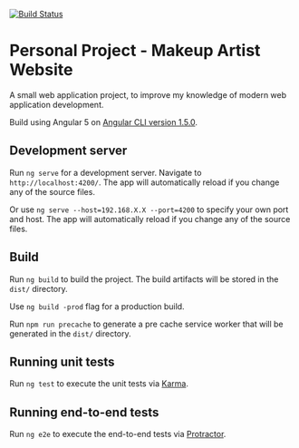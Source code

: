 [![Build Status](https://travis-ci.org/AlexBrownX/makeup-artist-website.svg?branch=master)](https://travis-ci.org/AlexBrownX/makeup-artist-website)

# Personal Project - Makeup Artist Website

A small web application project, to improve my knowledge of modern web application development.

Build using Angular 5 on [Angular CLI version 1.5.0](https://github.com/angular/angular-cli).

## Development server

Run `ng serve` for a development server. Navigate to `http://localhost:4200/`. The app will automatically reload if you change any of the source files.

Or use `ng serve --host=192.168.X.X --port=4200` to specify your own port and host. The app will automatically reload if you change any of the source files.

## Build

Run `ng build` to build the project. The build artifacts will be stored in the `dist/` directory. 

Use `ng build -prod` flag for a production build.

Run `npm run precache` to generate a pre cache service worker that will be generated in the `dist/` directory. 

## Running unit tests

Run `ng test` to execute the unit tests via [Karma](https://karma-runner.github.io).

## Running end-to-end tests

Run `ng e2e` to execute the end-to-end tests via [Protractor](http://www.protractortest.org/).
